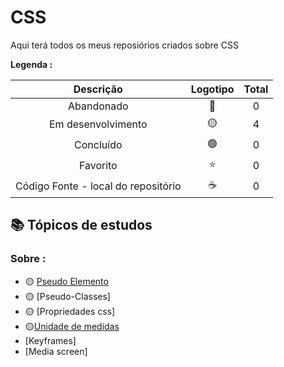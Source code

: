 # CSS
 
<p> Aqui terá todos os meus reposiórios criados sobre CSS </p>
 

<strong> Legenda :</strong>

|Descrição | Logotipo   | Total |
|:--: |:--:|:--:|
| Abandonado | 🔴 | 0 |
| Em desenvolvimento    |  🟡  | 4 |
| Concluído    |  🟢  | 0 |
| Favorito | ⭐ | 0 |
| Código Fonte - local do repositório | ☕| 0 |



## 📚 Tópicos de estudos 


### Sobre :

* 🟡 [Pseudo Elemento](https://github.com/LeandroPereira2603/CSS/blob/main/Explica%C3%A7%C3%B4es/pseudo-elemento.md)
* 🟡 [Pseudo-Classes]
* 🟡 [Propriedades css]
* 🟡[Unidade de medidas]()
* [Keyframes]
* [Media screen]

